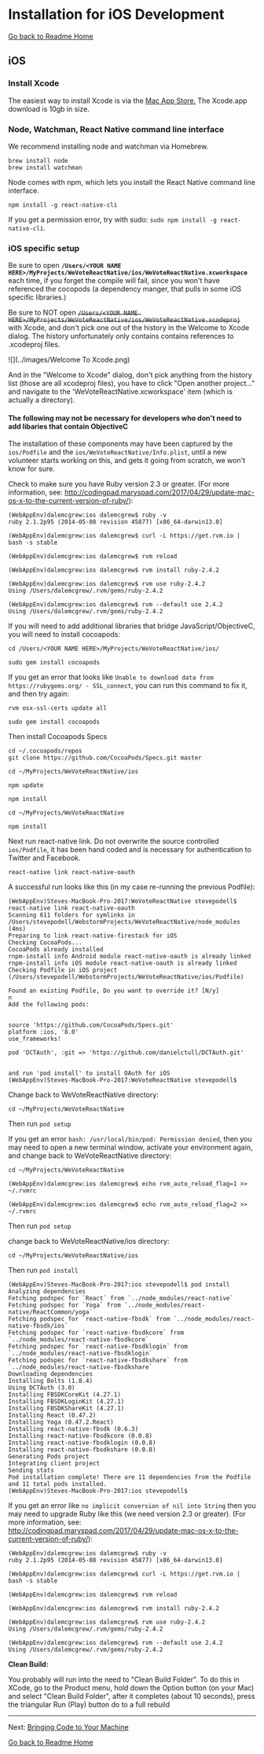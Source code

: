 # Installation for iOS Development
[Go back to Readme Home](../../README.md)

## iOS

### Install Xcode

The easiest way to install Xcode is via the
<a href="https://itunes.apple.com/us/app/xcode/id497799835?mt=12" target="_blank">Mac App Store.</a>  The Xcode.app download is 10gb in size.

### Node, Watchman, React Native command line interface

We recommend installing node and watchman via Homebrew.

    brew install node
    brew install watchman

Node comes with npm, which lets you install the React Native command line interface.

    npm install -g react-native-cli

If you get a permission error, try with sudo: `sudo npm install -g react-native-cli`.

### iOS specific setup
 


Be sure to open **`/Users/<YOUR NAME HERE>/MyProjects/WeVoteReactNative/ios/WeVoteReactNative.xcworkspace`** each time, if
you forget the compile will fail, since you won't have referenced the cocopods (a dependency manger, that pulls in some iOS 
specific libraries.)

Be sure to NOT open ~~`/Users/<YOUR NAME HERE>/MyProjects/WeVoteReactNative/ios/WeVoteReactNative.xcodeproj`~~ with Xcode, 
and don't pick one out of the history in the Welcome to Xcode dialog.  The history unfortunately only contains contains 
references to .xcodeproj files.



![](../images/Welcome To Xcode.png)


And in the "Welcome to Xcode" dialog, don't pick anything from the history list (those are all xcodeproj files), you have to
click "Open another project..." and navigate to the 'WeVoteReactNative.xcworkspace' item (which is actually a directory).
    
#### The following may not be necessary for developers who don't need to add libaries that contain ObjectiveC 

The installation of these components may have been captured by the `ios/Podfile` and the `ios/WeVoteReactNative/Info.plist`, 
until a new volunteer starts working on this, and gets it going from scratch, we won't know for sure.

Check to make sure you have Ruby version 2.3 or greater.
(For more information, see: http://codingpad.maryspad.com/2017/04/29/update-mac-os-x-to-the-current-version-of-ruby/):

    (WebAppEnv)dalemcgrew:ios dalemcgrew$ ruby -v
    ruby 2.1.2p95 (2014-05-08 revision 45877) [x86_64-darwin13.0]
    
    (WebAppEnv)dalemcgrew:ios dalemcgrew$ curl -L https://get.rvm.io | bash -s stable
    
    (WebAppEnv)dalemcgrew:ios dalemcgrew$ rvm reload
    
    (WebAppEnv)dalemcgrew:ios dalemcgrew$ rvm install ruby-2.4.2
    
    (WebAppEnv)dalemcgrew:ios dalemcgrew$ rvm use ruby-2.4.2
    Using /Users/dalemcgrew/.rvm/gems/ruby-2.4.2

    (WebAppEnv)dalemcgrew:ios dalemcgrew$ rvm --default use 2.4.2
    Using /Users/dalemcgrew/.rvm/gems/ruby-2.4.2


If you will need to add additional libraries that bridge JavaScript/ObjectiveC, you will need to install cocoapods:

    cd /Users/<YOUR NAME HERE>/MyProjects/WeVoteReactNative/ios/

    sudo gem install cocoapods
    
If you get an error that looks like `Unable to download data from https://rubygems.org/ - SSL_connect`, you can run this command to fix it, and then try again:

    rvm osx-ssl-certs update all
    
    sudo gem install cocoapods
    
Then install Cocoapods Specs    

    cd ~/.cocoapods/repos 
    git clone https://github.com/CocoaPods/Specs.git master
    
    cd ~/MyProjects/WeVoteReactNative/ios
    
    npm update
    
    npm install
    
    cd ~/MyProjects/WeVoteReactNative
    
    npm install
    
Next run react-native link.  Do not overwrite the source controlled `ios/Podfile`, it has been 
hand coded and is necessary for authentication to Twitter and Facebook.

    react-native link react-native-oauth
    
A successful run looks like this (in my case re-running the previous Podfile):

    (WebAppEnv)Steves-MacBook-Pro-2017:WeVoteReactNative stevepodell$ react-native link react-native-oauth
    Scanning 611 folders for symlinks in /Users/stevepodell/WebstormProjects/WeVoteReactNative/node_modules (4ms)
    Preparing to link react-native-firestack for iOS
    Checking CocoaPods...
    CocoaPods already installed
    rnpm-install info Android module react-native-oauth is already linked 
    rnpm-install info iOS module react-native-oauth is already linked 
    Checking Podfile in iOS project (/Users/stevepodell/WebstormProjects/WeVoteReactNative/ios/Podfile)
    
    Found an existing Podfile, Do you want to override it? [N/y]
    n
    Add the following pods:
    
    
    source 'https://github.com/CocoaPods/Specs.git'
    platform :ios, '8.0'
    use_frameworks!
    
    pod 'DCTAuth', :git => 'https://github.com/danielctull/DCTAuth.git'
    
    
    and run 'pod install' to install OAuth for iOS
    (WebAppEnv)Steves-MacBook-Pro-2017:WeVoteReactNative stevepodell$ 

Change back to WeVoteReactNative directory:

    cd ~/MyProjects/WeVoteReactNative

Then run `pod setup`

If you get an error `bash: /usr/local/bin/pod: Permission denied`, then you may need to open a new terminal window, activate your environment again, 
and change back to WeVoteReactNative directory:

    cd ~/MyProjects/WeVoteReactNative

    (WebAppEnv)dalemcgrew:ios dalemcgrew$ echo rvm_auto_reload_flag=1 >> ~/.rvmrc
    
    (WebAppEnv)dalemcgrew:ios dalemcgrew$ echo rvm_auto_reload_flag=2 >> ~/.rvmrc

Then run `pod setup`

change back to WeVoteReactNative/ios directory:

    cd ~/MyProjects/WeVoteReactNative/ios

Then run `pod install`

    (WebAppEnv)Steves-MacBook-Pro-2017:ios stevepodell$ pod install
    Analyzing dependencies
    Fetching podspec for `React` from `../node_modules/react-native`
    Fetching podspec for `Yoga` from `../node_modules/react-native/ReactCommon/yoga`
    Fetching podspec for `react-native-fbsdk` from `../node_modules/react-native-fbsdk/ios`
    Fetching podspec for `react-native-fbsdkcore` from `../node_modules/react-native-fbsdkcore`
    Fetching podspec for `react-native-fbsdklogin` from `../node_modules/react-native-fbsdklogin`
    Fetching podspec for `react-native-fbsdkshare` from `../node_modules/react-native-fbsdkshare`
    Downloading dependencies
    Installing Bolts (1.8.4)
    Using DCTAuth (3.0)
    Installing FBSDKCoreKit (4.27.1)
    Installing FBSDKLoginKit (4.27.1)
    Installing FBSDKShareKit (4.27.1)
    Installing React (0.47.2)
    Installing Yoga (0.47.2.React)
    Installing react-native-fbsdk (0.6.3)
    Installing react-native-fbsdkcore (0.0.8)
    Installing react-native-fbsdklogin (0.0.8)
    Installing react-native-fbsdkshare (0.0.8)
    Generating Pods project
    Integrating client project
    Sending stats
    Pod installation complete! There are 11 dependencies from the Podfile and 11 total pods installed.
    (WebAppEnv)Steves-MacBook-Pro-2017:ios stevepodell$ 

If you get an error like `no implicit conversion of nil into String` then you may need to 
upgrade Ruby like this (we need version 2.3 or greater). 
(For more information, see: http://codingpad.maryspad.com/2017/04/29/update-mac-os-x-to-the-current-version-of-ruby/):

    (WebAppEnv)dalemcgrew:ios dalemcgrew$ ruby -v
    ruby 2.1.2p95 (2014-05-08 revision 45877) [x86_64-darwin13.0]
    
    (WebAppEnv)dalemcgrew:ios dalemcgrew$ curl -L https://get.rvm.io | bash -s stable
    
    (WebAppEnv)dalemcgrew:ios dalemcgrew$ rvm reload
    
    (WebAppEnv)dalemcgrew:ios dalemcgrew$ rvm install ruby-2.4.2
    
    (WebAppEnv)dalemcgrew:ios dalemcgrew$ rvm use ruby-2.4.2
    Using /Users/dalemcgrew/.rvm/gems/ruby-2.4.2

    (WebAppEnv)dalemcgrew:ios dalemcgrew$ rvm --default use 2.4.2
    Using /Users/dalemcgrew/.rvm/gems/ruby-2.4.2


**Clean Build:**

You probably will run into the need to "Clean Build Folder".  To do this in XCode, go to the Product menu, hold down the Option button 
(on your Mac) and select "Clean Build Folder", after it completes (about 10 seconds), press the triangular
Run (Play) button do to a full rebuild


---

Next: [Bringing Code to Your Machine](CLONING_CODE.md)

[Go back to Readme Home](../../README.md)
